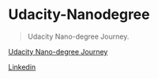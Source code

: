 # Udacity-Nanodegree

>Udacity Nano-degree Journey.

[Udacity Nano-degree Journey](https://nbviewer.jupyter.org/gist/Pabla007/34997e782c695b1f56a0f1b40999f5ad)

[Linkedin](https://www.linkedin.com/in/pabla-simranjit-singh-083424133/)
